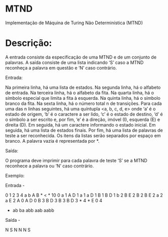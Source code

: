 # MTND
Implementação de Máquina de Turing Não Determinística (MTND)

# Descrição:

A entrada consiste da especificação de uma MTND e de um conjunto de palavras. A saída consiste de uma lista indicando ‘S’ caso a MTND reconheça a palavra em questão e ‘N’ caso contrário.

Entrada:

Na primeira linha, há uma lista de estados. Na segunda linha, há o alfabeto de entrada. Na terceira linha, há o alfabeto da fita. Na quarta linha, há o símbolo especial que limita a fita à esquerda. Na quinta linha, há o símbolo branco da fita. Na sexta linha, há o número total n de transições. Para cada uma das n linhas seguintes, há uma quíntupla <a, b, c, d, e> onde ‘a’ é o estado de origem, ‘b’ é o caractere a ser lido, ‘c’ é o estado de destino, ‘d’ é o símbolo a ser escrito e, por fim, ‘e’ é a direção, imóvel (I), esquerda (E) e direita (D). Em seguida, há um caractere informando o estado inicial. Em seguida, há uma lista de estados finais. Por fim, há uma lista de palavras de teste a ser reconhecida. Os itens da listas serão separados por espaço em branco. A palavra vazia é representada por *.

Saída:

O programa deve imprimir para cada palavra de teste ‘S’ se a MTND reconhece a palavra ou ‘N’ caso contrário.

Exemplo:

Entrada - 
 
 0 1 2 3 4
 a b
 A B *
 <
 *
 10
 0 a 1 A D
 1 a 1 a D
 1 B 1 B D
 1 b 2 B E
 2 B 2 B E
 2 a 2 a E
 2 A 0 A D
 0 B 3 B D
 3 B 3 B D
 3 * 4 * E
 0
 4
 * ab ba abb aab aabb

Saída -
 
 N
 S
 N
 N
 N
 S
